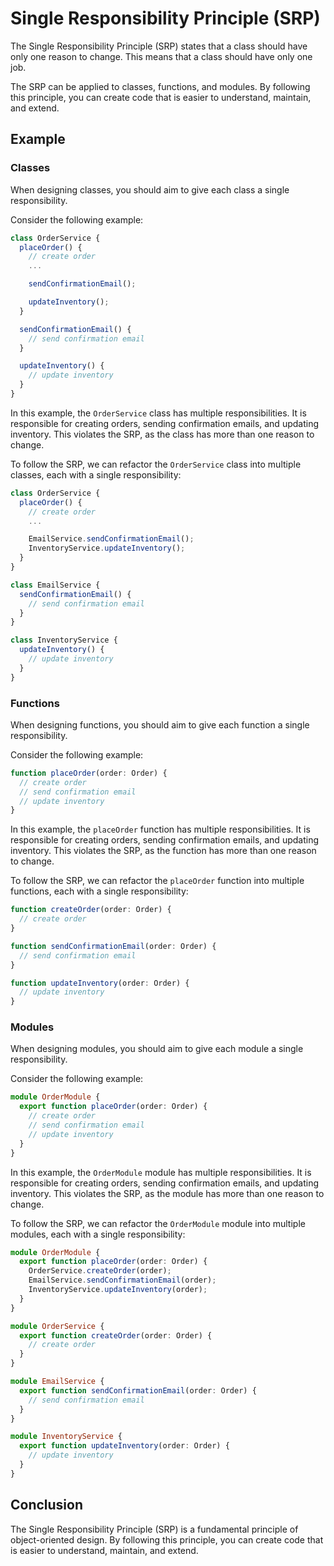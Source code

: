 # Single Responsibility Principle (SRP)

The Single Responsibility Principle (SRP) states that a class should have only one reason to change. This means that a class should have only one job.

The SRP can be applied to classes, functions, and modules. By following this principle, you can create code that is easier to understand, maintain, and extend.

## Example

### Classes

When designing classes, you should aim to give each class a single responsibility.

Consider the following example:

```ts
class OrderService {
  placeOrder() {
    // create order
    ...

    sendConfirmationEmail();

    updateInventory();
  }

  sendConfirmationEmail() {
    // send confirmation email
  }

  updateInventory() {
    // update inventory
  }
}
```

In this example, the `OrderService` class has multiple responsibilities. It is responsible for creating orders, sending confirmation emails, and updating inventory. This violates the SRP, as the class has more than one reason to change.

To follow the SRP, we can refactor the `OrderService` class into multiple classes, each with a single responsibility:

```ts
class OrderService {
  placeOrder() {
    // create order
    ...

    EmailService.sendConfirmationEmail();
    InventoryService.updateInventory();
  }
}

class EmailService {
  sendConfirmationEmail() {
    // send confirmation email
  }
}

class InventoryService {
  updateInventory() {
    // update inventory
  }
}
```

### Functions

When designing functions, you should aim to give each function a single responsibility.

Consider the following example:

```ts
function placeOrder(order: Order) {
  // create order
  // send confirmation email
  // update inventory
}
```

In this example, the `placeOrder` function has multiple responsibilities. It is responsible for creating orders, sending confirmation emails, and updating inventory. This violates the SRP, as the function has more than one reason to change.

To follow the SRP, we can refactor the `placeOrder` function into multiple functions, each with a single responsibility:

```ts
function createOrder(order: Order) {
  // create order
}

function sendConfirmationEmail(order: Order) {
  // send confirmation email
}

function updateInventory(order: Order) {
  // update inventory
}
```

### Modules

When designing modules, you should aim to give each module a single responsibility.

Consider the following example:

```ts
module OrderModule {
  export function placeOrder(order: Order) {
    // create order
    // send confirmation email
    // update inventory
  }
}
```

In this example, the `OrderModule` module has multiple responsibilities. It is responsible for creating orders, sending confirmation emails, and updating inventory. This violates the SRP, as the module has more than one reason to change.

To follow the SRP, we can refactor the `OrderModule` module into multiple modules, each with a single responsibility:

```ts
module OrderModule {
  export function placeOrder(order: Order) {
    OrderService.createOrder(order);
    EmailService.sendConfirmationEmail(order);
    InventoryService.updateInventory(order);
  }
}

module OrderService {
  export function createOrder(order: Order) {
    // create order
  }
}

module EmailService {
  export function sendConfirmationEmail(order: Order) {
    // send confirmation email
  }
}

module InventoryService {
  export function updateInventory(order: Order) {
    // update inventory
  }
}
```

## Conclusion

The Single Responsibility Principle (SRP) is a fundamental principle of object-oriented design. By following this principle, you can create code that is easier to understand, maintain, and extend.
